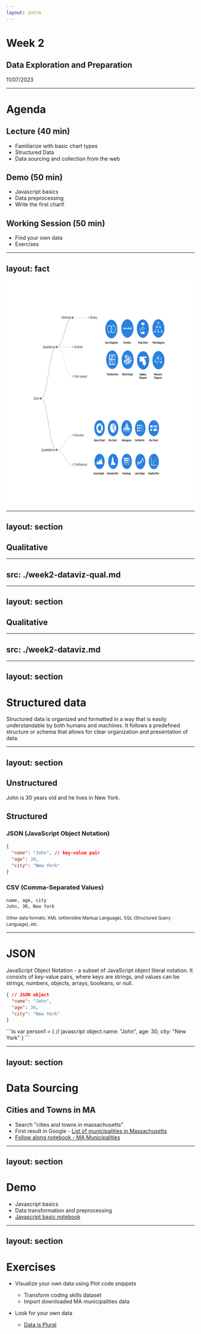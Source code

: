 ```yaml
---
layout: intro
---
```


# Week 2
## Data Exploration and Preparation
11/07/2023

<Credit />

---

# Agenda

## Lecture (40 min)
- Familiarize with basic chart types
- Structured Data
- Data sourcing and collection from the web
## Demo (50 min)
- Javascript basics
- Data preprocessing
- Write the first chart!
## Working Session (50 min)
- Find your own data
- Exercises



---
layout: fact
---

<img src="/images/week1/data-types-with-dataviz.png" height="600"/>


<!-- Recap from last week

We talked about Data Types - definitions, saw some examples, and potentially how they can help you narrow down the options and select the right visual presentation for a dataset.

Today we are going to walk through these chart types and some additional ones, and breakdown how they work. Knowing these common dataviz are handy, because they have gone through lots of user testing to become the convention. They are also usually the basis of bespoke dataviz. 

-->


---
layout: section
---

## Qualitative

<!-- Purely qualitative datasets have only limited dimensions to map to visuals, therefore only limited dataviz options available. Usually for these data, we are interested in visualzing the relationships between categories - hierarchy, comparison, part of a whole, logical flow. Let's quickly go through some commonly seen options. -->

---
src: ./week2-dataviz-qual.md
---

---
layout: section
---

## Qualitative


---
src: ./week2-dataviz.md
---


---
layout: section
---

# Structured data

Structured data is organized and formatted in a way that is easily understandable by both humans and machines. It follows a predefined structure or schema that allows for clear organization and presentation of data. 

---
layout: section
---

## Unstructured

John is 30 years old and he lives in New York.

## Structured

### JSON (JavaScript Object Notation)
```json
{
  "name": "John", // key-value pair
  "age": 30,
  "city": "New York"
}
```

### CSV (Comma-Separated Values)
```csv
name, age, city
John, 30, New York
```

<small>Other data formats: XML (eXtensible Markup Language), SQL (Structured Query Language), etc.</small>

<!-- JSON is a data interchange format often used for data transmission between systems and is based on a subset of JavaScript object notation. JSON is highly prevalent and often the default choice for data interchange, especially in web and API contexts. -->

---

# JSON

JavaScript Object Notation - a subset of JavaScript object literal notation. It consists of key-value pairs, where keys are strings, and values can be strings, numbers, objects, arrays, booleans, or null.

```json
{ // JSON object
  "name": "John",
  "age": 30,
  "city": "New York"
}
```
<v-click>
```ts
var person1 = { // javascript object
  name: "John",
  age: 30,
  city: "New York"
}
```
</v-click>

<!-- JSON is based on a subset of JavaScript object notation.  -->


---
layout: section
---

# Data Sourcing

## Cities and Towns in MA

- Search "cities and towns in massachusetts"
- First result in Google - [List of municipalities in Massachusetts](https://en.wikipedia.org/wiki/List_of_municipalities_in_Massachusetts)
- [Follow along notebook - MA Municipalities](https://observablehq.com/@datavizstudio/ma-municipalities)

<!-- In this class, we are not going to delve into data collection too much - although how data is collected does impact data accuracy. You are welcome to collect your own data. For the purpose of this class, we are not going to start collecting data from scratch. Last time, we looked at our small dataset from all of your survey responses, we are going to go back to that; as well as exploring the sample data that's provided out-of-box by Observable. The goal of today is to walk you through how to source your own data. We just learned a lot of theorectical stuff, let's get our hands dirty by switching to Observable and starting a new notebook.
-->

---
layout: section
---

# Demo

- Javascript basics
- Data transformation and preprocessing
- [Javascript basic notebook](https://observablehq.com/@datavizstudio/basic-javascript-concepts-for-data)


---
layout: section
---

# Exercises

- Visualize your own data using Plot code snippets
   - Transform coding skills dataset
   - Import downloaded MA municipalities data
   
- Look for your own data
  - [Data is Plural](https://www.data-is-plural.com/)